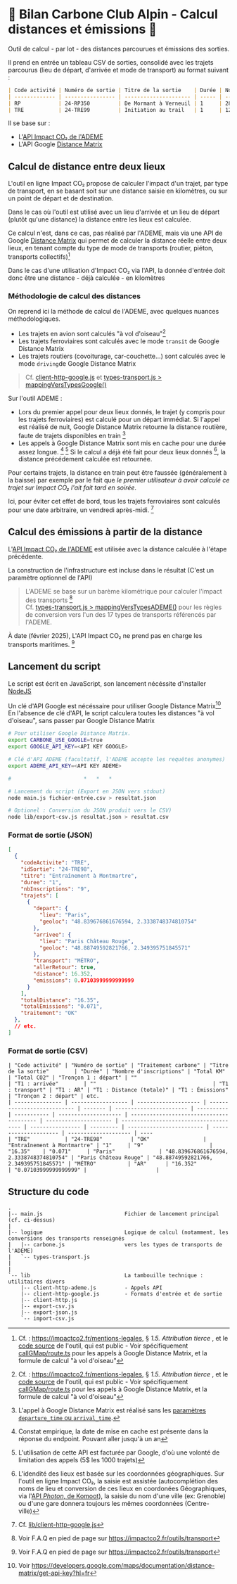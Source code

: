 # 🌿 Bilan Carbone Club Alpin - Calcul distances et émissions 🌿

Outil de calcul - par lot - des distances parcourues et émissions des sorties.

Il prend en entrée un tableau CSV de sorties, consolidé avec les trajets parcourus
(lieu de départ, d'arrivée et mode de transport) au format suivant :

```markdown
| Code activité | Numéro de sortie | Titre de la sortie    | Durée | Nombre d'inscriptions | Départ | Tronçon 1 : arrivée |                                       | Tronçon 1 : transport | T1 : AR | Tronçon 2 : départ |                                       | T2 : arrivée |                                     | T2 : transport   | T2 : AR | Tronçon 3 : départ |   | T3 : arrivée |   | T3 : transport | T3 : AR |  etc. |
| ------------- | ---------------- | --------------------- | ----- | --------------------- | ------ | ------------------- | ------------------------------------- | --------------------- | ------- | ------------------ | ------------------------------------- | ------------ | ----------------------------------- | ---------------- | ------- | ------------------ | - | ------------ | - | -------------- | ------- |  ---- |
| RP            | 24-RP350         | De Mormant à Verneuil | 1     | 28                    | Paris  | Mormant             | 48.61422474054064, 2.8880907253357133 | train-transilien      | AS      | Verneuil l'Étang   | 48.644664214678585, 2.824816369515723 | Paris        | 48.8398924066087, 2.333755449670938 | train-transilien | AS      |                    |   |              |   |                |         |       |
| TRE           | 24-TRE99         | Initiation au trail   | 1     | 12                    | Paris  | Bourg-la-Reine      | 48.7805917368523, 2.312753759560922   | train-RER             | AR      |                    |                                       |              |                                     |                  |         |                    |   |              |   |                |         |       |
```

Il se base sur :

- L'[API Impact CO₂ de l'ADEME](https://www.data.gouv.fr/fr/dataservices/api-impact-co2/)
- L'API Google [Distance Matrix]


## Calcul de distance entre deux lieux

L'outil en ligne Impact CO₂ propose de calculer l'impact d'un trajet, par type de transport, en se basant soit sur une
distance saisie en kilomètres, ou sur un point de départ et de destination.

Dans le cas où l'outil est utilisé avec un lieu d'arrivée et un lieu de départ (plutôt qu'une distance)
la distance entre les lieux est calculée.

Ce calcul n'est, dans ce cas, pas réalisé par l'ADEME,  mais via une API de Google [Distance Matrix] qui permet de calculer la distance réelle entre deux lieux,
en tenant compte du type de mode de transports (routier, piéton, transports collectifs)[^1]

Dans le cas d'une utilisation d'Impact CO₂ via l'API, la donnée d'entrée doit donc être une distance - déjà calculée - en kilomètres



### Méthodologie de calcul des distances

On reprend ici la méthode de calcul de l'ADEME, avec quelques nuances méthodologiques.

- Les trajets en avion sont calculés "à vol d'oiseau"[^1]
- Les trajets ferroviaires sont calculés avec le mode `transit` de Google Distance Matrix
- Les trajets routiers (covoiturage, car-couchette...) sont calculés avec le mode `driving`de Google Distance Matrix

> Cf. [client-http-google.js](lib/client-http-google.js) et [types-transport.js > mappingVersTypesGoogle()](logique/types-transport.js#L91)


Sur l'outil ADEME :

- Lors du premier appel pour deux lieux donnés, le trajet (y compris pour les trajets ferroviaires) est calculé
  pour un départ immédiat. Si l'appel est réalisé de nuit, Google Distance Matrix retourne la distance routière,
  faute de trajets disponibles en train [^2]
- Les appels à Google Distance Matrix sont mis en cache pour une durée assez longue. [^3] [^4]
  Si le calcul a déjà été fait pour deux lieux donnés [^5], la distance précédement calculée est retournée.

Pour certains trajets, la distance en train peut être faussée (généralement à la baisse) par exemple par le fait que _le premier utilisateur à
avoir calculé ce trajet sur Impact CO₂ l'ait fait tard en soirée_.

Ici, pour éviter cet effet de bord, tous les trajets ferroviaires sont calculés pour une date arbitraire, un vendredi après-midi. [^6]


## Calcul des émissions à partir de la distance

L'[API Impact CO₂ de l'ADEME](https://www.data.gouv.fr/fr/dataservices/api-impact-co2/) est utilisée avec la distance calculée
à l'étape précédente.

La construction de l'infrastructure est incluse dans le résultat (C'est un paramètre optionnel de l'API)


> L'ADEME se base sur un barème kilométrique pour calculer l'impact des transports [^7]  
> Cf. [types-transport.js > mappingVersTypesADEME()](logique/types-transport.js#L134) pour les règles de conversion vers l'un des 17 types de transports référencés par l'ADEME.

À date (février 2025), L'API Impact CO₂ ne prend pas en charge les transports maritimes. [^7]

## Lancement du script

Le script est écrit en JavaScript, son lancement nécéssite d'installer [NodeJS](https://nodejs.org/fr)

Un clé d'API Google est nécéssaire pour utiliser Google Distance Matrix[^8]  
En l'absence de clé d'API, le script calculera toutes les distances "à vol d'oiseau", sans passer par Google Distance Matrix

```sh
# Pour utiliser Google Distance Matrix.
export CARBONE_USE_GOOGLE=true
export GOOGLE_API_KEY=<API KEY GOOGLE>

# Clé d'API ADEME (facultatif, l'ADEME accepte les requêtes anonymes)
export ADEME_API_KEY=<API KEY ADEME>

#                       *   *   *

# Lancement du script (Export en JSON vers stdout)
node main.js fichier-entrée.csv > resultat.json

# Optionel : Conversion du JSON produit vers le CSV)
node lib/export-csv.js resultat.json > resultat.csv
```

### Format de sortie (JSON)

```json
[
  {
    "codeActivite": "TRE",
    "idSortie": "24-TRE98",
    "titre": "Entraînement à Montmartre",
    "duree": "1",
    "nbInscriptions": "9",
    "trajets": [
      {
        "depart": {
          "lieu": "Paris",
          "geoloc": "48.839676861676594, 2.3338748374810754"
        },
        "arrivee": {
          "lieu": "Paris Château Rouge",
          "geoloc": "48.88749592821766, 2.349395751845571"
        },
        "transport": "MÉTRO",
        "allerRetour": true,
        "distance": 16.352,
        "emissions": 0.07103999999999999
      }
    ],
    "totalDistance": "16.35",
    "totalEmissions": "0.071",
    "traitement": "OK"
  },
  // etc.
]
```


### Format de sortie (CSV)

```
| "Code activité" | "Numéro de sortie" | "Traitement carbone" | "Titre de la sortie"        | "Durée" | "Nombre d'inscriptions" | "Total KM" | "Total CO2" | "Tronçon 1 : départ" | ""                                       | "T1 : arrivée"        | ""                                     | "T1 : transport" | "T1 : AR" | "T1 : Distance (totale)" | "T1 : Émissions"      | "Tronçon 2 : départ" | etc.
| --------------- | ------------------ | -------------------- | --------------------------- | ------- | ----------------------- | ---------- | ----------- | -------------------- | ---------------------------------------- | --------------------- | -------------------------------------- | ---------------- | --------- | ------------------------ | --------------------- | -------------------- | ----
| "TRE"           | "24-TRE98"         | "OK"                 | "Entraînement à Montmartre" | "1"     | "9"                     | "16.35"    | "0.071"     | "Paris"              | "48.839676861676594, 2.3338748374810754" | "Paris Château Rouge" | "48.88749592821766, 2.349395751845571" | "MÉTRO"          | "AR"      | "16.352"                 | "0.07103999999999999" |                      |
```



## Structure du code

```
.
|-- main.js                          Fichier de lancement principal (cf. ci-dessus)
|
|-- logique                          Logique de calcul (notamment, les conversions des transports renseignés
|   |-- carbone.js                   vers les types de transports de l'ADEME)
|   `-- types-transport.js       
|
|
`-- lib                              La tambouille technique : utilitaires divers
    |-- client-http-ademe.js         - Appels API
    |-- client-http-google.js        - Formats d'entrée et de sortie
    |-- client-http.js
    |-- export-csv.js
    |-- export-json.js
    `-- import-csv.js
```



<!--
  Notes et liens:

  NB: La syntaxe de notes de bas de page est spécifique à GitHub :
  https://docs.github.com/fr/get-started/writing-on-github/getting-started-with-writing-and-formatting-on-github/basic-writing-and-formatting-syntax#footnotes
 -->

[Distance Matrix]: https://developers.google.com/maps/documentation/distance-matrix/overview?hl=fr


[^1]: Cf. :  <https://impactco2.fr/mentions-legales>, § _1.5. Attribution tierce_ , et le [code source](https://github.com/incubateur-ademe/impactco2/blob/develop/README.md) de l'outil, qui est public - Voir spécifiquement [callGMap/route.ts](https://github.com/incubateur-ademe/impactco2/blob/develop/app/api/callGMap/route.ts) pour les appels à Google Distance Matrix, et la formule de calcul "à vol d'oiseau"

[^2]: L'appel à Google Distance Matrix est réalisé sans les [paramètres `departure_time` ou `arrival_time`](https://developers.google.com/maps/documentation/distance-matrix/distance-matrix?hl=fr#optional-parameters).  
[^3]: Constat empirique, la date de mise en cache est présente dans la réponse du endpoint. Pouvant aller jusqu'à un an
[^4]: L'utilisation de cette API est facturée par Google, d'où une volonté de limitation des appels (5$ les 1000 trajets)
[^5]: L'idendité des lieux est basée sur les coordonnées géographiques. Sur l'outil en ligne Impact CO₂, la saisie est assistée
(autocomplétion des noms de lieu et conversion de ces lieux en coordonées Géographiques, via l'[API _Photon_, de Komoot](https://photon.komoot.io/)),
la saisie du nom d'une ville (ex: Grenoble) ou d'une gare donnera toujours les mêmes coordonnées (Centre-ville)

[^6]: Cf. [lib/client-http-google.js](lib/client-http-google.js#L9)
[^7]: Voir F.A.Q en pied de page sur <https://impactco2.fr/outils/transport>
[^8]: Voir <https://developers.google.com/maps/documentation/distance-matrix/get-api-key?hl=fr>





